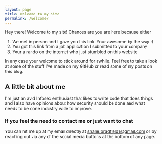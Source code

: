 ```yaml
---
layout: page
title: Welcome to my site
permalink: /welcome/
---
```

Hey there! Welcome to my site! Chances are you are here because either
<ol>
<li>We met in person and I gave you this link. Your awesome by the way :)</li>
<li>You got this link from a job application I submitted to your company</li>
<li>Your a rando on the internet who just stumbled on this website</li>
</ol>

In any case your welcome to stick around for awhile. Feel free to take a look at some of the stuff I've made on my GitHub or read some of my posts on this blog.

## A little bit about me

I'm just an avid Infosec enthusiast that likes to write code that does things and I also have opinions about how security should be done and what needs to be done industry wide to improve.

### If you feel the need to contact me or just want to chat

You can hit me up at my email directly at [shane.bradfield1@gmail.com](mailto:shane.bradfield1@gmail.com) or by reaching out via any of the social media buttons at the bottom of any page.
